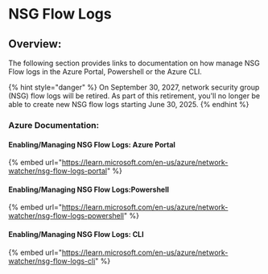 # NSG Flow Logs

## Overview:

The following section provides links to documentation on how manage NSG Flow logs in the Azure Portal, Powershell or the Azure CLI.&#x20;

{% hint style="danger" %}
On September 30, 2027, network security group (NSG) flow logs will be retired. As part of this retirement, you'll no longer be able to create new NSG flow logs starting June 30, 2025.
{% endhint %}

### Azure Documentation:

#### Enabling/Managing NSG Flow Logs: Azure Portal

{% embed url="https://learn.microsoft.com/en-us/azure/network-watcher/nsg-flow-logs-portal" %}

#### Enabling/Managing NSG Flow Logs:Powershell&#x20;

{% embed url="https://learn.microsoft.com/en-us/azure/network-watcher/nsg-flow-logs-powershell" %}

#### Enabling/Managing NSG Flow Logs: CLI

{% embed url="https://learn.microsoft.com/en-us/azure/network-watcher/nsg-flow-logs-cli" %}
